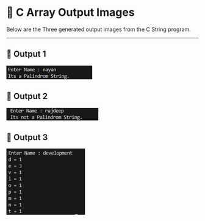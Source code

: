 # 🎨 C Array Output Images

Below are the Three generated output images from the C String program.

---

## 🔢 Output 1
![Palindrom](https://raw.githubusercontent.com/Rajdeep5270/C-Language/master/PR%20-%206/palindrom.png)

## 🔢 Output 2
![Not Palindrom](https://raw.githubusercontent.com/Rajdeep5270/C-Language/master/PR%20-%206/not_palindrom.png)

## 🔢 Output 3
![Frequency Calculator](https://raw.githubusercontent.com/Rajdeep5270/C-Language/master/PR%20-%206/frequencyCalculator.png)


